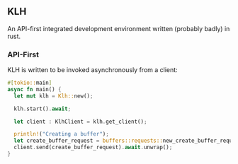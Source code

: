 ## KLH

An API-first integrated development environment written (probably badly) in rust.


### API-First

KLH is written to be invoked asynchronously from a client:

```rs
#[tokio::main]
async fn main() {
  let mut klh = Klh::new();

  klh.start().await;

  let client : KlhClient = klh.get_client();

  println!("Creating a buffer");
  let create_buffer_request = buffers::requests::new_create_buffer_request("special_buffer");
  client.send(create_buffer_request).await.unwrap();
}
```
